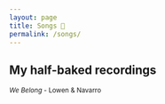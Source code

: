 ```yaml
---
layout: page
title: Songs 🎼
permalink: /songs/
---
```

## My half-baked recordings

<audio class="js-player">
<source src="/assets/songs/WeBelong.m4a"/>
</audio>

<small>*We Belong* - Lowen & Navarro</small>

